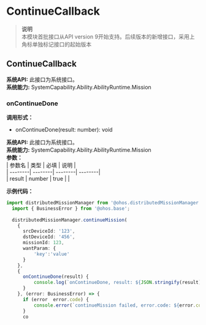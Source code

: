 # ContinueCallback    
> **说明**   
>本模块首批接口从API version 9开始支持。后续版本的新增接口，采用上角标单独标记接口的起始版本  
    
## ContinueCallback  
 **系统API:**  此接口为系统接口。  
 **系统能力:**  SystemCapability.Ability.AbilityRuntime.Mission    
### onContinueDone  
 **调用形式：**     
- onContinueDone(result: number): void  
  
 **系统API:**  此接口为系统接口。  
 **系统能力:**  SystemCapability.Ability.AbilityRuntime.Mission    
 **参数：**     
| 参数名 | 类型 | 必填 | 说明 |  
| --------| --------| --------| --------|  
| result | number | true |  |  
    
 **示例代码：**   
```ts    
import distributedMissionManager from '@ohos.distributedMissionManager';  
  import { BusinessError } from '@ohos.base';  
  
  distributedMissionManager.continueMission(  
    {  
      srcDeviceId: '123',  
      dstDeviceId: '456',  
      missionId: 123,  
      wantParam: {  
          'key':'value'  
      }  
    },  
    {  
      onContinueDone(result) {  
          console.log(`onContinueDone, result: ${JSON.stringify(result)}`);  
      }  
    }, (error: BusinessError) => {  
      if (error  error.code) {  
          console.error(`continueMission failed, error.code: ${error.code}, error.message: ${error.message}`);  
      }  
      co  
    
```    
  

